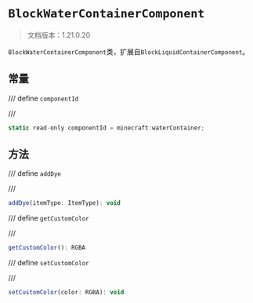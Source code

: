 # `BlockWaterContainerComponent`

> 文档版本：1.21.0.20

`BlockWaterContainerComponent`类，扩展自`BlockLiquidContainerComponent`。

## 常量

/// define
`componentId`


///

```js
static read-only componentId = minecraft:waterContainer;
```


## 方法

/// define
`addDye`


///

```js
addDye(itemType: ItemType): void
```


/// define
`getCustomColor`


///

```js
getCustomColor(): RGBA
```


/// define
`setCustomColor`


///

```js
setCustomColor(color: RGBA): void
```

